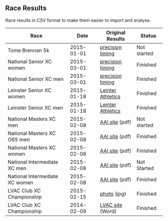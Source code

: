 ## Race Results

Race results in CSV format to make them easier to import and analyse.

Race | Date | Original Results | Status
-----|------|------------------|-------
Tome Brennan 5k | 2015-01-01 | [precision timing](http://www.precisiontiming.net/result.aspx?v=2289) | Not started
National Senior XC women | 2015-03-01 | [precision timing](http://www.precisiontiming.net/result.aspx?v=2463) | Finished
National Senior XC men | 2015-03-01 | [precision timing](http://www.precisiontiming.net/result.aspx?v=2464) | Finished
Leinster Senior XC women | 2015-01-18 | [Leinter Athletics](http://athleticsleinster.org/images/results/Leinster%20Senior%20Ladies%20Individual%20Club%20and%20County.pdf) | Finished
Leinster Senior XC men | 2015-01-18 | [Leinter Athletics](http://athleticsleinster.org/images/results/Leinster%20Senior%20Men%20Individual%20Club%20and%20County.pdf) | Finished
National Masters XC men | 2015-02-08 | [AAI site](http://www.athleticsireland.ie/downloads/other/Master_Men_35-65_Updated3.pdf) (pdf) | Not started
National Masters XC O65 men | 2015-02-08 | [AAI site](http://www.athleticsireland.ie/downloads/other/Master_Men_O651.pdf) (pdf) | Finished
National Masters XC women | 2015-02-08 | [AAI site](http://www.athleticsireland.ie/downloads/other/W_Final.pdf) (pdf) | Finished
National Intermediate XC men | 2015-02-08 | [AAI site](http://www.athleticsireland.ie/downloads/other/Intermediate_Men.pdf) (pdf) | Not Started
National Intermediate XC women | 2015-02-08 | [AAI site](http://www.athleticsireland.ie/downloads/other/Intermediate_Women.pdf) (pdf) | Finished
LVAC Club XC Championship | 2015-02-15 | [photo](https://cloud.githubusercontent.com/assets/17725/6210627/5c4e903c-b5c9-11e4-886c-77bac59b9c23.JPG) (jpg) | Finished
LVAC Club XC Championship | 2014-02-09 | [LVAC site](http://liffeyvalleyac.com/upload/event/304/CLUB%20CROSS%20COUNTRY%20CHAMPIONSHIP2014.doc) (Word) | Finished
